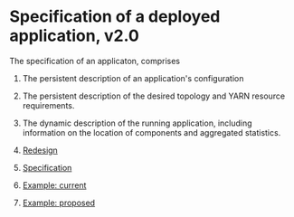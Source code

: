 <!---
  Licensed under the Apache License, Version 2.0 (the "License");
  you may not use this file except in compliance with the License.
  You may obtain a copy of the License at
  
   http://www.apache.org/licenses/LICENSE-2.0
  
  Unless required by applicable law or agreed to in writing, software
  distributed under the License is distributed on an "AS IS" BASIS,
  WITHOUT WARRANTIES OR CONDITIONS OF ANY KIND, either express or implied.
  See the License for the specific language governing permissions and
  limitations under the License. See accompanying LICENSE file.
-->
  
# Specification of a deployed application, v2.0

The specification of an applicaton, comprises
1. The persistent description of an application's configuration
1. The persistent description of the desired topology and YARN resource
requirements.
1. The dynamic description of the running application, including information
on the location of components and aggregated statistics. 


1. [Redesign](redesign.html)
1. [Specification](specification.html)
1. [Example: current](original-hbase.json)
1. [Example: proposed](proposed-hbase.json)

